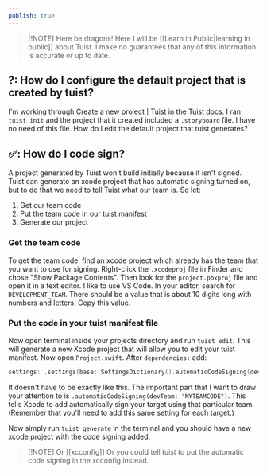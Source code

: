 ```yaml
---
publish: true
---
```


> [!NOTE] Here be dragons!
> Here I will be [[Learn in Public|learning in public]] about Tuist. I make no guarantees that any of this information is accurate or up to date. 

## ?: How do I configure the default project that is created by tuist? 

I'm working through [Create a new project | Tuist](https://docs.tuist.io/guide/introduction/adopting-tuist/new-project.html) in the Tuist docs. I ran `tuist init` and the project that it created included a `.storyboard` file. I have no need of this file. How do I edit the default project that tuist generates? 

## ✅: How do I code sign? 

A project generated by Tuist won't build initially because it isn't signed. Tuist can generate an xcode project that has automatic signing turned on, but to do that we need to tell Tuist what our team is. So let: 
1. Get our team code
2. Put the team code in our tuist manifest
3. Generate our project

### Get the team code
To get the team code, find an xcode project which already has the team that you want to use for signing. Right-click the `.xcodeproj` file in Finder and chose "Show Package Contents". Then look for the `project.pbxproj` file and open it in a text editor. I like to use VS Code. In your editor, search for `DEVELOPMENT_TEAM`. There should be a value that is about 10 digits long with numbers and letters. Copy this value. 

### Put the code in your tuist manifest file
Now open terminal inside your projects directory and run `tuist edit`. This will generate a new Xcode project that will allow you to edit your tuist manifest. Now open `Project.swift`.  After `dependencies:` add: 

```swift
settings: .settings(base: SettingsDictionary().automaticCodeSigning(devTeam: "MYTEAMCODE"), configurations: [])
```

It doesn't have to be exactly like this. The important part that I want to draw your attention to is `.automaticCodeSigning(devTeam: "MYTEAMCODE")`. This tells Xcode to add automatically sign your target using that particular team. (Remember that you'll need to add this same setting for each target.)

Now simply run `tuist generate` in the terminal and you should have a new xcode project with the code signing added. 


> [!NOTE] Or [[xcconfig]]
> Or you could tell tuist to put the automatic code signing in the xcconfig instead. 
